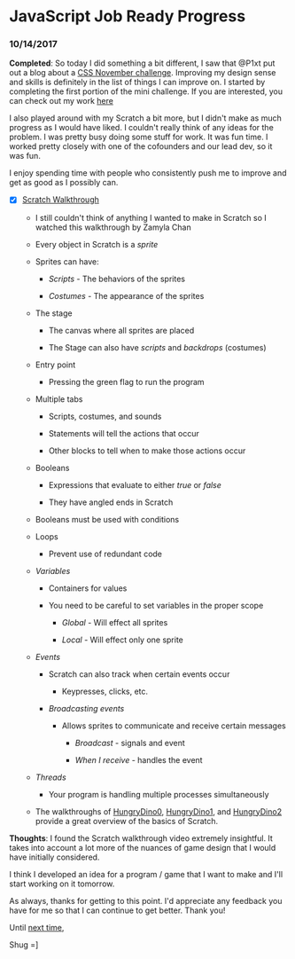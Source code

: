 # JavaScript Job Ready Progress

### 10/14/2017

**Completed**:
So today I did something a bit different, I saw that @P1xt put out a blog about a [CSS November challenge](https://github.com/ShugKnight24/P1xt_november_css). Improving my design sense and skills is definitely in the list of things I can improve on. I started by completing the first portion of the mini challenge. If you are interested, you can check out my work [here](https://github.com/ShugKnight24/pure_css_images)

I also played around with my Scratch a bit more, but I didn't make as much progress as I would have liked. I couldn't really think of any ideas for the problem. I was pretty busy doing some stuff for work. It was fun time. I worked pretty closely with one of the cofounders and our lead dev, so it was fun.

I enjoy spending time with people who consistently push me to improve and get as good as I possibly can.

  - [X] [Scratch Walkthrough](https://www.youtube.com/watch?v=697pD31GCZg)

    - I still couldn't think of anything I wanted to make in Scratch so I watched this walkthrough by Zamyla Chan

    - Every object in Scratch is a *sprite*

    - Sprites can have:

      - *Scripts* - The behaviors of the sprites

      - *Costumes* - The appearance of the sprites

    - The stage

      - The canvas where all sprites are placed

      - The Stage can also have *scripts* and *backdrops* (costumes)

    - Entry point

      - Pressing the green flag to run the program

    - Multiple tabs

      - Scripts, costumes, and sounds

      - Statements will tell the actions that occur

      - Other blocks to tell when to make those actions occur

    - Booleans

      - Expressions that evaluate to either *true* or *false*

      - They have angled ends in Scratch

    - Booleans must be used with conditions

    - Loops

      - Prevent use of redundant code

    - *Variables*

      - Containers for values

      - You need to be careful to set variables in the proper scope

        - *Global* - Will effect all sprites

        - *Local* - Will effect only one sprite

    - *Events*

      - Scratch can also track when certain events occur

        - Keypresses, clicks, etc.

      - *Broadcasting events*

        - Allows sprites to communicate and receive certain messages

          - *Broadcast* - signals and event

          - *When I receive* - handles the event

    - *Threads*

      - Your program is handling multiple processes simultaneously

    - The walkthroughs of [HungryDino0](https://scratch.mit.edu/projects/12148550/#editor), [HungryDino1](https://scratch.mit.edu/projects/12148499/#editor), and [HungryDino2](https://scratch.mit.edu/projects/12148585/#editor) provide a great overview of the basics of Scratch.

**Thoughts**: I found the Scratch walkthrough video extremely insightful. It takes into account a lot more of the nuances of game design that I would have initially considered.

I think I developed an idea for a program / game that I want to make and I'll start working on it tomorrow.

As always, thanks for getting to this point. I'd appreciate any feedback you have for me so that I can continue to get better. Thank you!

Until [next time](10_15_17.md),

Shug =]
